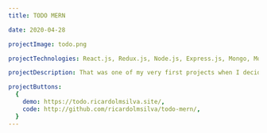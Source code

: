 ```yaml
---
title: TODO MERN

date: 2020-04-28

projectImage: todo.png

projectTechnologies: React.js, Redux.js, Node.js, Express.js, Mongo, Mongoose, Styled-components.

projectDescription: That was one of my very first projects when I decided to go deep in React. In that project I also implemented Redux, and did an API in express.js that comunnicate with a database in mongo. Design by Ricardo Silva.

projectButtons:
  {
    demo: https://todo.ricardolmsilva.site/,
    code: http://github.com/ricardolmsilva/todo-mern/,
  }
---
```

